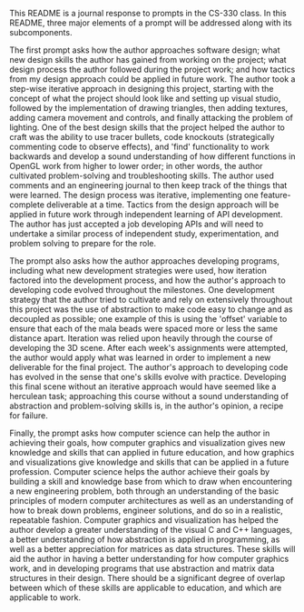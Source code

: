 This README is a journal response to prompts in the CS-330 class. In this README, three major elements of a prompt will
be addressed along with its subcomponents. 

The first prompt asks how the author approaches software design; what new design skills the author has gained from
working on the project; what design process the author followed during the project work; and how tactics from
my design approach could be applied in future work. The author took a step-wise iterative approach in designing
this project, starting with the concept of what the project should look like and setting up visual studio, followed by
the implementation of drawing triangles, then adding textures, adding camera movement and controls, and finally
attacking the problem of lighting. One of the best design skills that the project helped the author to craft
was the ability to use tracer bullets, code knockouts (strategically commenting code to observe effects), and 
'find' functionality to work backwards and develop a sound understanding of how different functions in OpenGL work
from higher to lower order; in other words, the author cultivated problem-solving and troubleshooting skills. The author
used comments and an engineering journal to then keep track of the things that were learned. The design process was
iterative, implementing one feature-complete deliverable at a time. Tactics from the design approach will be applied in
future work through independent learning of API development. The author has just accepted a job developing APIs and
will need to undertake a similar process of independent study, experimentation, and problem solving to prepare for the role.

The prompt also asks how the author approaches developing programs, including what new development strategies were used, how
iteration factored into the development process, and how the author's approach to developing code evolved throughout the milestones.
One development strategy that the author tried to cultivate and rely on extensively throughout this project was the use of
abstraction to make code easy to change and as decoupled as possible; one example of this is using the 'offset' variable
to ensure that each of the mala beads were spaced more or less the same distance apart. Iteration was relied upon heavily 
through the course of developing the 3D scene. After each week's assignments were attempted, the author would apply what was learned
in order to implement a new deliverable for the final project. The author's approach to developing code has evolved in the sense that
one's skills evolve with practice. Developing this final scene without an iterative approach would have seemed like a herculean task;
approaching this course without a sound understanding of abstraction and problem-solving skills is, in the author's opinion, a
recipe for failure. 

Finally, the prompt asks how computer science can help the author in achieving their goals, how computer graphics and visualization 
gives new knowledge and skills that can applied in future education, and how graphics and visualizations give knowledge and skills
that can be applied in a future profession. Computer science helps the author achieve their goals by building a skill and knowledge
base from which to draw when encountering a new engineering problem, both through an understanding of the basic principles of modern
computer architectures as well as an understanding of how to break down problems, engineer solutions, and do so in a realistic,
repeatable fashion. Computer graphics and visualization has helped the author develop a greater understanding of the visual C and C++
languages, a better understanding of how abstraction is applied in programming, as well as a better appreciation for matrices
as data structures. These skills will aid the author in having a better understanding for how computer graphics work, and in developing
programs that use abstraction and matrix data structures in their design. There should be a significant degree of overlap between which
of these skills are applicable to education, and which are applicable to work.
